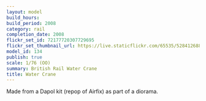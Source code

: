 ```yaml
---
layout: model
build_hours: 
build_period: 2008
category: rail
completion_date: 2008
flickr_set_id: 72177720307729695
flickr_set_thumbnail_url: https://live.staticflickr.com/65535/52841268893_9da1dda636_m.jpg
model_id: 134
publish: true
scale: 1/76 (OO)
summary: British Rail Water Crane
title: Water Crane
---
```


Made from a Dapol kit (repop of Airfix) as part of a diorama.
